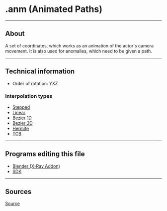 # .anm (Animated Paths)

___

## About

A set of coordinates, which works as an animation of the actor's camera movement. It is also used for anomalies, which need to be given a path.

___

## Technical information

- Order of rotation: YXZ

### Interpolation types

- [Stepped](https://help.autodesk.com/view/MOBPRO/2024/ENU/?guid=GUID-F263EE8F-70A4-4941-BD31-410C08EC101A)
- [Linear](https://en.wikipedia.org/wiki/Linear_interpolation)
- [Bezier 1D](https://en.wikipedia.org/wiki/B%C3%A9zier_curve#Linear_B%C3%A9zier_curves)
- [Bezier 2D](https://en.wikipedia.org/wiki/B%C3%A9zier_curve#Quadratic_B%C3%A9zier_curves)
- [Hermite](https://en.wikipedia.org/wiki/Hermite_interpolation)
- [TCB](https://wiki.synfig.org/TCB)

___

## Programs editing this file

- [Blender (X-Ray Addon)](../../../modding-tools/blender/README.mdx)
- [SDK](../../../modding-tools/sdk/README.md)

___

## Sources

[Source](https://github.com/PavelBlend/blender-xray/wiki/Formats#anm)
